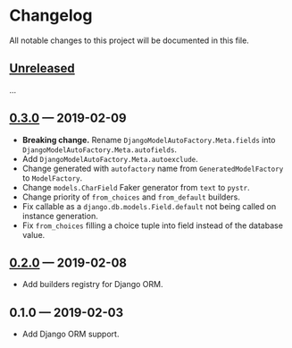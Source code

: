 # Changelog
All notable changes to this project will be documented in this file.

## [Unreleased]
...

## [0.3.0] — 2019-02-09
- **Breaking change.** Rename `DjangoModelAutoFactory.Meta.fields` into
`DjangoModelAutoFactory.Meta.autofields`.
- Add `DjangoModelAutoFactory.Meta.autoexclude`.
- Change generated with `autofactory` name from `GeneratedModelFactory` to 
`ModelFactory`.
- Change `models.CharField` Faker generator from `text` to `pystr`.
- Change priority of `from_choices` and `from_default` builders.
- Fix callable as a `django.db.models.Field.default` not being called on 
instance generation.
- Fix `from_choices` filling a choice tuple into field instead of the database
value.

## [0.2.0] — 2019-02-08
- Add builders registry for Django ORM.

## 0.1.0 — 2019-02-03
- Add Django ORM support.

[Unreleased]: https://github.com/nickgashkov/autofactoryboy/compare/HEAD...v0.3.0
[0.3.0]: https://github.com/nickgashkov/autofactoryboy/compare/v0.2.0...v0.3.0
[0.2.0]: https://github.com/nickgashkov/autofactoryboy/compare/v0.1.0...v0.2.0
